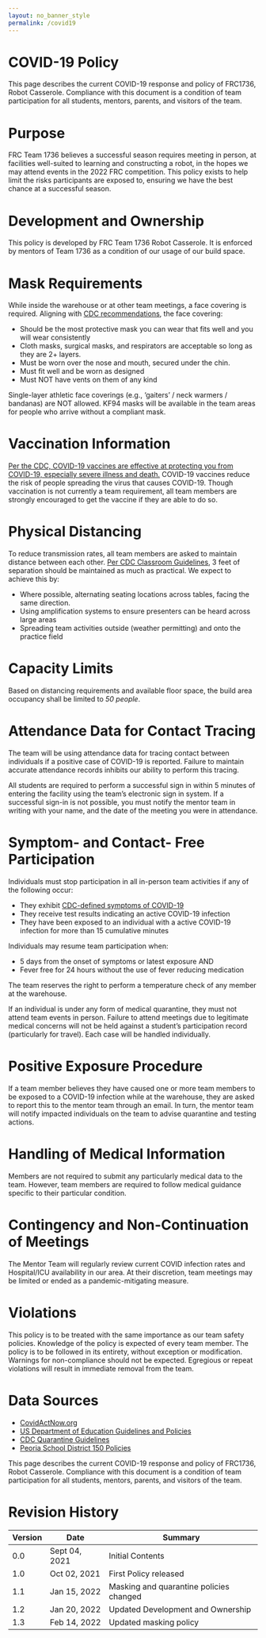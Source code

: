 ```yaml
---
layout: no_banner_style
permalink: /covid19
---
```


# COVID-19 Policy

This page describes the current COVID-19 response and policy of FRC1736, Robot Casserole. Compliance with this document is a condition of team participation for all students, mentors, parents, and visitors of the team.

# Purpose

FRC Team 1736 believes a successful season requires meeting in person, at facilities well-suited to learning and constructing a robot, in the hopes we may attend events in the 2022 FRC competition. This policy exists to help limit the risks participants are exposed to, ensuring we have the best chance at a successful season.

# Development and Ownership

This policy is developed by FRC Team 1736 Robot Casserole.
It is enforced by mentors of Team 1736 as a condition of our usage of our build space.

# Mask Requirements

While inside the warehouse or at other team meetings, a face covering is required.
Aligning with [CDC recommendations](https://www.cdc.gov/coronavirus/2019-ncov/prevent-getting-sick/types-of-masks.html), the face covering:

 * Should be the most protective mask you can wear that fits well and you will wear consistently
 * Cloth masks, surgical masks, and respirators are acceptable so long as they are 2+ layers.
 * Must be worn over the nose and mouth, secured under the chin.
 * Must fit well and be worn as designed
 * Must NOT have vents on them of any kind

Single-layer athletic face coverings (e.g., ‘gaiters’ / neck warmers / bandanas) are NOT allowed.
KF94 masks will be available in the team areas for people who arrive without a compliant mask.

# Vaccination Information

[Per the CDC, COVID-19 vaccines are effective at protecting you from COVID-19, especially severe illness and death.](https://www.cdc.gov/coronavirus/2019-ncov/vaccines/keythingstoknow.html) COVID-19 vaccines reduce the risk of people spreading the virus that causes COVID-19. Though vaccination is not currently a team requirement, all team members are strongly encouraged to get the vaccine if they are able to do so.

# Physical Distancing

To reduce transmission rates, all team members are asked to maintain distance between each other.
[Per CDC Classroom Guidelines](https://www.cdc.gov/media/releases/2021/p0319-new-evidence-classroom-physical-distance.html), 3 feet of separation should be maintained as much as practical. We expect to achieve this by:
 * Where possible, alternating seating locations across tables, facing the same direction.
 * Using amplification systems to ensure presenters can be heard across large areas
 * Spreading team activities outside (weather permitting) and onto the practice field

# Capacity Limits

Based on distancing requirements and available floor space, the build area occupancy shall be limited to *50 people*.

# Attendance Data for Contact Tracing

The team will be using attendance data for tracing contact between individuals if a positive case of COVID-19 is reported. Failure to maintain accurate attendance records inhibits our ability to perform this tracing.

All students are required to perform a successful sign in within 5 minutes of entering the facility using the team’s electronic sign in system. If a successful sign-in is not possible, you must notify the mentor team in writing with your name, and the date of the meeting you were in attendance.

# Symptom- and Contact- Free Participation

Individuals must stop participation in all in-person team activities if any of the following occur:

 * They exhibit [CDC-defined symptoms of COVID-19](https://www.cdc.gov/coronavirus/2019-ncov/symptoms-testing/symptoms.html)
 * They receive test results indicating an active COVID-19 infection
 * They have been exposed to an individual with a active COVID-19 infection for more than 15 cumulative minutes

Individuals may resume team participation when:

* 5 days from the onset of symptoms or latest exposure AND 
* Fever free for 24 hours without the use of fever reducing medication

The team reserves the right to perform a temperature check of any member at the warehouse.

If an individual is under any form of medical quarantine, they must not attend team events in person.
Failure to attend meetings due to legitimate medical concerns will not be held against a student’s participation record (particularly for travel). Each case will be handled individually.

# Positive Exposure Procedure

If a team member believes they have caused one or more team members to be exposed to a COVID-19 infection while at the warehouse, they are asked to report this to the mentor team through an email. In turn, the mentor team will notify impacted individuals on the team to advise quarantine and testing actions.

# Handling of Medical Information

Members are not required to submit any particularly medical data to the team. However, team members are required to follow medical guidance specific to their particular condition.

# Contingency and Non-Continuation of Meetings

The Mentor Team will regularly review current COVID infection rates and Hospital/ICU availability in our area. At their discretion, team meetings may be limited or ended as a pandemic-mitigating measure.

# Violations

This policy is to be treated with the same importance as our team safety policies. Knowledge of the policy is expected of every team member. The policy is to be followed in its entirety, without exception or modification. Warnings for non-compliance should not be expected. Egregious or repeat violations will result in immediate removal from the team.

# Data Sources

 * [CovidActNow.org](https://covidactnow.org/us/illinois-il/county/peoria_county/?s=23791291)
 * [US Department of Education Guidelines and Policies](https://www2.ed.gov/documents/coronavirus/reopening.pdf)
 * [CDC Quarantine Guidelines](https://www.cdc.gov/coronavirus/2019-ncov/science/science-briefs/scientific-brief-options-to-reduce-quarantine.html)
 * [Peoria School District 150 Policies](https://www.peoriapublicschools.org/cms/lib/IL01001530/Centricity/Domain/7645/000%20RTS%20Plan%2021-22SY%20Final%20REV08-02-2021a.pdf)



This page describes the current COVID-19 response and policy of FRC1736, Robot Casserole. Compliance with this document is a condition of team participation for all students, mentors, parents, and visitors of the team.


# Revision History

| Version     | Date          | Summary          | 
| ----------- | ------------- | -----------      | 
| 0.0         | Sept 04, 2021 | Initial Contents | 
| 1.0         | Oct 02, 2021  | First Policy released | 
| 1.1         | Jan 15, 2022  | Masking and quarantine policies changed | 
| 1.2         | Jan 20, 2022  | Updated Development and Ownership | 
| 1.3         | Feb 14, 2022  | Updated masking policy | 
